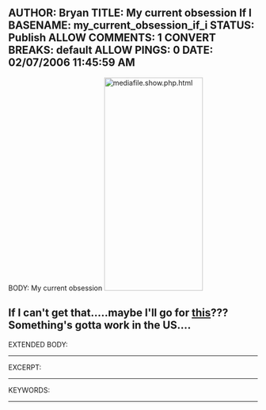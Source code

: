 AUTHOR: Bryan
TITLE: My current obsession If I
BASENAME: my_current_obsession_if_i
STATUS: Publish
ALLOW COMMENTS: 1
CONVERT BREAKS: __default__
ALLOW PINGS: 0
DATE: 02/07/2006 11:45:59 AM
-----
BODY:
My current obsession
<img alt="mediafile.show.php.html" src="http://www.leftsider.com/leftsider/archives/mediafile.show.php.html" width="199" height="430" />

If I can't get that.....maybe I'll go for <a href="http://www.mobilekorea.tv/index.php?option=com_content&task=view&id=324&Itemid=33">this</a>??? Something's gotta work in the US....
-----
EXTENDED BODY:

-----
EXCERPT:

-----
KEYWORDS:

-----


